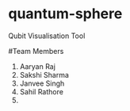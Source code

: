 # quantum-sphere
Qubit Visualisation Tool

#Team Members
1) Aaryan Raj
2) Sakshi Sharma
3) Janvee Singh
4) Sahil Rathore
5) 
